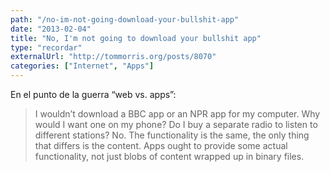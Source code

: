 ```yaml
---
path: "/no-im-not-going-download-your-bullshit-app"
date: "2013-02-04"
title: "No, I'm not going to download your bullshit app"
type: "recordar"
externalUrl: "http://tommorris.org/posts/8070"
categories: ["Internet", "Apps"]
---
```


En el punto de la guerra “web vs. apps”:

> I wouldn’t download a BBC app or an NPR app for my computer. Why would I want one on my phone? Do I buy a separate radio to listen to different stations? No. The functionality is the same, the only thing that differs is the content. Apps ought to provide some actual functionality, not just blobs of content wrapped up in binary files.